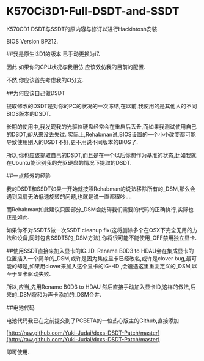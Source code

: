 # K570Ci3D1-Full-DSDT-and-SSDT
K570CD1 DSDT与SSDT的原内容与修订以进行Hackintosh安装.

BIOS Version BP212.


##我是原生i3D1的版本 已手动更换为i7.


因此 如果你的CPU状况与我相仿,应该效仿我的目前的配置.

不然,你应该首先考虑我的i3分支.

##为何应该自己做DSDT 


提取修改的DSDT是对你的PC的状况的一次冻结,在以前,我使用的是其他人的不同BIOS版本的DSDT.

长期的使用中,我发现我的光驱位硬盘经常会在重启后丢丑,而如果我测试使用自己的DSDT,却从来没丢失过.
实际上,Rehabman说,BIOS设置的一个小小改变都可能导致使用别人的DSDT不好,更不用说不同版本的BIOS了.

所以,你也应该提取自己的DSDT,而且是在一个以后你想作为基准的状态,比如我就在Ubuntu能识别我的光驱硬盘的情况下提取的DSDT.

##一点额外的经验

我的DSDT和SSDT如果一开始就按照Rehabman的说法移除所有的_DSM,那么会遇到风扇无法低速旋转的问题,也就是说一直都很吵....


而Rehabman如此建议只因部分_DSM会妨碍我们需要的代码的正确执行,实际也正是如此.


如果你不对SSDT5做一次SSDT cleanup fix(这将删除多个在OSX下完全无用的方法和设备,同时包含SSDT5的_DSM方法),你将很可能不能使用_OFF禁用独立显卡.

##使用SSDT直接来加入显卡的IG..ID.
Rename B0D3 to HDAU会在集成显卡的位置插入一个简单的_DSM,或许是因为集成显卡已经改名,或许是clover bug,最可能的却是,如果用clover来加入这个显卡的IG--ID ,会遭遇这里重复定义的_DSM,以至于显卡驱动失败.

所以,应当,先用Rename B0D3 to HDAU 然后直接手动加入显卡ID,这样的做法,后来的_DSM将和为声卡添加的_DSM合并.

##电池代码

电池代码我已在之前提交到了PCBETA的一位热心版主的Github,直接添加



[http://raw.github.com/Yuki-Judai/dxxs-DSDT-Patch/master](http://raw.github.com/Yuki-Judai/dxxs-DSDT-Patch/master)


即可使用.

